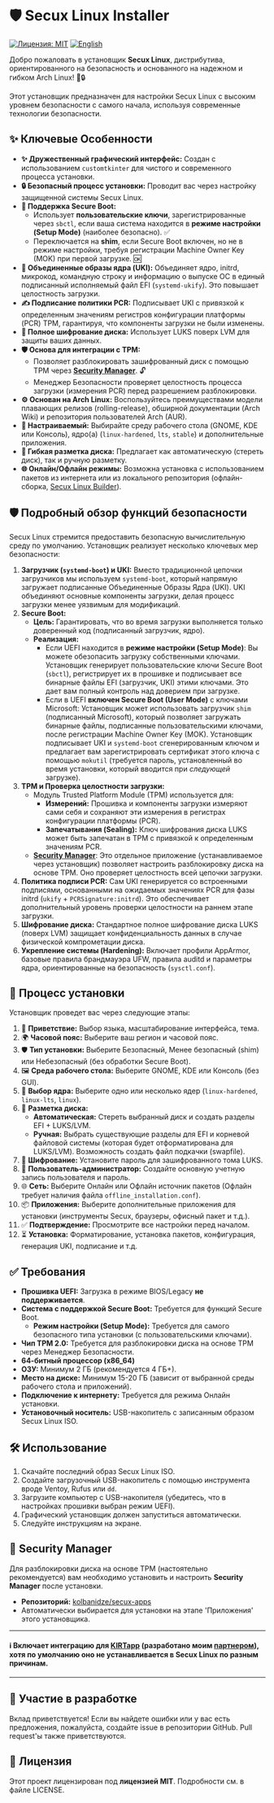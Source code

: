 # 🛡️ Secux Linux Installer

[![Лицензия: MIT](https://img.shields.io/badge/License-MIT-yellow.svg)](https://opensource.org/licenses/MIT)
[![English](https://img.shields.io/badge/README-in_English-blue.svg)](README.md)

Добро пожаловать в установщик **Secux Linux**, дистрибутива, ориентированного на безопасность и основанного на надежном и гибком Arch Linux! 🐧🔒

Этот установщик предназначен для настройки Secux Linux с высоким уровнем безопасности с самого начала, используя современные технологии безопасности.

## ✨ Ключевые Особенности

*   **✨ Дружественный графический интерфейс:** Создан с использованием `customtkinter` для чистого и современного процесса установки.
*   **🔒 Безопасный процесс установки:** Проводит вас через настройку защищенной системы Secux Linux.
*   **🔑 Поддержка Secure Boot:**
    *   Использует **пользовательские ключи**, зарегистрированные через `sbctl`, если ваша система находится в **режиме настройки (Setup Mode)** (наиболее безопасно). ✅
    *   Переключается на **shim**, если Secure Boot включен, но не в режиме настройки, требуя регистрации Machine Owner Key (MOK) при первой загрузке. 🆗
*   **🧱 Объединенные образы ядра (UKI):** Объединяет ядро, initrd, микрокод, командную строку и информацию о выпуске ОС в единый подписанный исполняемый файл EFI (`systemd-ukify`). Это повышает целостность загрузки.
*   **✍️ Подписание политики PCR:** Подписывает UKI с привязкой к определенным значениям регистров конфигурации платформы (PCR) TPM, гарантируя, что компоненты загрузки не были изменены.
*   **🔐 Полное шифрование диска:** Использует LUKS поверх LVM для защиты ваших данных.
*   **🛡️ Основа для интеграции с TPM:**
    *   Позволяет разблокировать зашифрованный диск с помощью TPM через [**Security Manager**](https://github.com/kolbanidze/secux-apps). 🔓
    *   Менеджер Безопасности проверяет целостность процесса загрузки (измерения PCR) перед разрешением разблокировки.
*   **⚙️ Основан на Arch Linux:** Воспользуйтесь преимуществами модели плавающих релизов (rolling-release), обширной документации (Arch Wiki) и репозитория пользователей Arch (AUR).
*   **🔧 Настраиваемый:** Выбирайте среду рабочего стола (GNOME, KDE или Консоль), ядро(а) (`linux-hardened`, `lts`, `stable`) и дополнительные приложения.
*   **💾 Гибкая разметка диска:** Предлагает как автоматическую (стереть диск), так и ручную разметку.
*   **🌐 Онлайн/Офлайн режимы:** Возможна установка с использованием пакетов из интернета или из локального репозитория (офлайн-сборка, [Secux Linux Builder](https://github.com/kolbanidze/secux-iso)).

## 🛡️ Подробный обзор функций безопасности

Secux Linux стремится предоставить безопасную вычислительную среду по умолчанию. Установщик реализует несколько ключевых мер безопасности:

1.  **Загрузчик (`systemd-boot`) и UKI:** Вместо традиционной цепочки загрузчиков мы используем `systemd-boot`, который напрямую загружает подписанные Объединенные Образы Ядра (UKI). UKI объединяют основные компоненты загрузки, делая процесс загрузки менее уязвимым для модификаций.
2.  **Secure Boot:**
    *   **Цель:** Гарантировать, что во время загрузки выполняется только доверенный код (подписанный загрузчик, ядро).
    *   **Реализация:**
        *   Если UEFI находится в **режиме настройки (Setup Mode)**: Вы можете обезопасить загрузку собственными ключами. Установщик генерирует пользовательские ключи Secure Boot (`sbctl`), регистрирует их в прошивке и подписывает все бинарные файлы EFI (загрузчик, UKI) этими ключами. Это дает вам полный контроль над доверием при загрузке.
        *   Если в UEFI **включен Secure Boot (User Mode)** с ключами Microsoft: Установщик может использовать загрузчик `shim` (подписанный Microsoft), который позволяет загружать бинарные файлы, подписанные пользовательскими ключами, после регистрации Machine Owner Key (MOK). Установщик подписывает UKI и `systemd-boot` сгенерированным ключом и предлагает вам зарегистрировать сертификат этого ключа с помощью `mokutil` (требуется пароль, установленный во время установки, который вводится при *следующей* загрузке).
3.  **TPM и Проверка целостности загрузки:**
    *   Модуль Trusted Platform Module (TPM) используется для:
        *   **Измерений:** Прошивка и компоненты загрузки измеряют сами себя и сохраняют эти измерения в регистрах конфигурации платформы (PCR).
        *   **Запечатывания (Sealing):** Ключ шифрования диска LUKS может быть запечатан в TPM с привязкой к определенным значениям PCR.
    *   [**Security Manager**](https://github.com/kolbanidze/secux-apps): Это отдельное приложение (устанавливаемое через установщик) позволяет настроить разблокировку диска на основе TPM. Оно проверяет целостность всей цепочки загрузки.
4.  **Политика подписи PCR:** Сам UKI генерируется со встроенными подписями, основанными на ожидаемых значениях PCR для фазы initrd (`ukify` + `PCRSignature:initrd`). Это обеспечивает дополнительный уровень проверки целостности на раннем этапе загрузки.
5.  **Шифрование диска:** Стандартное полное шифрование диска LUKS (поверх LVM) защищает конфиденциальность данных в случае физической компрометации диска.
6.  **Укрепление системы (Hardening):** Включает профили AppArmor, базовые правила брандмауэра UFW, правила auditd и параметры ядра, ориентированные на безопасность (`sysctl.conf`).

## 🚀 Процесс установки

Установщик проведет вас через следующие этапы:

1.  👋 **Приветствие:** Выбор языка, масштабирование интерфейса, тема.
2.  🌍 **Часовой пояс:** Выберите ваш регион и часовой пояс.
3.  🛡️ **Тип установки:** Выберите Безопасный, Менее безопасный (shim) или Небезопасный (без обработки Secure Boot).
4.  🖼️ **Среда рабочего стола:** Выберите GNOME, KDE или Консоль (без GUI).
5.  🐧 **Выбор ядра:** Выберите одно или несколько ядер (`linux-hardened`, `linux-lts`, `linux`).
6.  💾 **Разметка диска:**
    *   **Автоматическая:** Стереть выбранный диск и создать разделы EFI + LUKS/LVM.
    *   **Ручная:** Выбрать существующие разделы для EFI и корневой файловой системы (которая будет отформатирована для LUKS/LVM). Возможность создать файл подкачки (swapfile).
7.  🔑 **Шифрование:** Установите пароль для зашифрованного тома LUKS.
8.  👤 **Пользователь-администратор:** Создайте основную учетную запись пользователя и пароль.
9.  🌐 **Сеть:** Выберите Онлайн или Офлайн источник пакетов (Офлайн требует наличия файла `offline_installation.conf`).
10. 📦 **Приложения:** Выберите дополнительные приложения для установки (инструменты Secux, браузеры, офисный пакет и т.д.).
11. ✅ **Подтверждение:** Просмотрите все настройки перед началом.
12. ⏳ **Установка:** Форматирование, установка пакетов, конфигурация, генерация UKI, подписание и т.д.

## ✅ Требования

*   **Прошивка UEFI:** Загрузка в режиме BIOS/Legacy **не поддерживается**.
*   **Система с поддержкой Secure Boot:** Требуется для функций Secure Boot.
    *   **Режим настройки (Setup Mode):** Требуется для самого безопасного типа установки (с пользовательскими ключами).
*   **Чип TPM 2.0:** Требуется для разблокировки диска на основе TPM через Менеджер Безопасности.
*   **64-битный процессор (x86_64)**
*   **ОЗУ:** Минимум 2 ГБ (рекомендуется 4 ГБ+).
*   **Место на диске:** Минимум 15-20 ГБ (зависит от выбранной среды рабочего стола и приложений).
*   **Подключение к интернету:** Требуется для режима Онлайн установки.
*   **Установочный носитель:** USB-накопитель с записанным образом Secux Linux ISO.

## 🛠️ Использование

1.  Скачайте последний образ Secux Linux ISO.
2.  Создайте загрузочный USB-накопитель с помощью инструмента вроде Ventoy, Rufus или `dd`.
3.  Загрузите компьютер с USB-накопителя (убедитесь, что в настройках прошивки выбран режим UEFI).
4.  Графический установщик должен запуститься автоматически.
5.  Следуйте инструкциям на экране.

## 🔐 Security Manager

Для разблокировки диска на основе TPM (настоятельно рекомендуется) вам необходимо установить и настроить **Security Manager** после установки.
*   **Репозиторий:** [kolbanidze/secux-apps](https://github.com/kolbanidze/secux-apps)
*   Автоматически выбирается для установки на этапе 'Приложения' этого установщика.

---

#### ℹ️ Включает интеграцию для [KIRTapp](https://github.com/KIRT-king/test_app) (разработано моим [партнером](https://github.com/KIRT-king)), хотя по умолчанию оно не устанавливается в Secux Linux по разным причинам.

---

## 🤝 Участие в разработке

Вклад приветствуется! Если вы найдете ошибки или у вас есть предложения, пожалуйста, создайте issue в репозитории GitHub. Pull request'ы также приветствуются.

## 📜 Лицензия

Этот проект лицензирован под **лицензией MIT**. Подробности см. в файле LICENSE.
